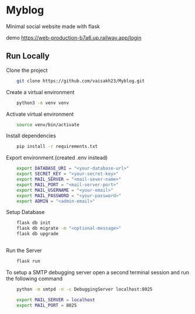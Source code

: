 # Myblog
Minimal social website made with flask 

demo
https://web-production-b7a6.up.railway.app/login

## Run Locally

Clone the project

```bash
    git clone https://github.com/vaisakh23/Myblog.git
```

Create a virtual environment

```bash
    python3 -m venv venv
```
Activate virtual environment
```bash
    source venv/bin/activate
```
Install dependencies

```bash
    pip install -r requirements.txt
```

Export environment.(created .env instead)

```bash
    export DATABASE_URI = "<your-database-url>"
    export SECRET_KEY = "<your-secret-key>"
    export MAIL_SERVER = "<mail-sever-name>"
    export MAIL_PORT = "<mail-server-port>"  
    export MAIL_USERNAME = "<your-email>"
    export MAIL_PASSWORD = "<your-password>"
    export ADMIN = "<admin-email>"
```

Setup Database

```bash
    flask db init
    flask db migrate -m "<optional-message>"
    flask db upgrade
  
```
Run the Server
```bash
    flask run
```

To setup a SMTP debugging server
open a second terminal session and run the following command
```bash
    python -m smtpd -n -c DebuggingServer localhost:8025
```
```bash
    export MAIL_SERVER = localhost
    export MAIL_PORT = 8025
```
